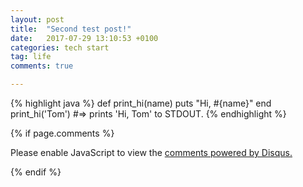 ```yaml
---
layout: post
title:  "Second test post!"
date:   2017-07-29 13:10:53 +0100
categories: tech start
tag: life
comments: true

---
```


{% highlight java %}
def print_hi(name)
  puts "Hi, #{name}"
end
print_hi('Tom')
#=> prints 'Hi, Tom' to STDOUT.
{% endhighlight %}

{% if page.comments %}

<div id="disqus_thread"></div>
<script>

/**
*  RECOMMENDED CONFIGURATION VARIABLES: EDIT AND UNCOMMENT THE SECTION BELOW TO INSERT DYNAMIC VALUES FROM YOUR PLATFORM OR CMS.
*  LEARN WHY DEFINING THESE VARIABLES IS IMPORTANT: https://disqus.com/admin/universalcode/#configuration-variables*/
**/

var disqus_config = function () {
this.page.url = https://waliahimanshu.github.io/jekyll/update/2017/07/28/welcome-to-jekyll.html;  // Replace PAGE_URL with your page's canonical URL variable
this.page.identifier = firtsPost; // Replace PAGE_IDENTIFIER with your page's unique identifier variable
};

(function() { // DON'T EDIT BELOW THIS LINE
var d = document, s = d.createElement('script');
s.src = 'https://waliahimanshu-github-io.disqus.com/embed.js';
s.setAttribute('data-timestamp', +new Date());
(d.head || d.body).appendChild(s);
})();
</script>
<noscript>Please enable JavaScript to view the <a href="https://disqus.com/?ref_noscript">comments powered by Disqus.</a></noscript>

{% endif %}

